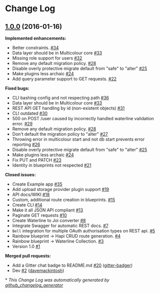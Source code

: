 # Change Log

## [1.0.0](https://github.com/Multicolour/multicolour/tree/1.0.0) (2016-01-16)
**Implemented enhancements:**

- Better constraints. [\#34](https://github.com/Multicolour/multicolour/issues/34)
- Data layer should be in Multicolour core [\#33](https://github.com/Multicolour/multicolour/issues/33)
- Missing role support for users [\#32](https://github.com/Multicolour/multicolour/issues/32)
- Remove any default migration policy. [\#28](https://github.com/Multicolour/multicolour/issues/28)
- Disable overly protective migrate default from "safe" to "alter" [\#25](https://github.com/Multicolour/multicolour/issues/25)
- Make plugins less archaic [\#24](https://github.com/Multicolour/multicolour/issues/24)
- Add query parameter support to GET requests. [\#22](https://github.com/Multicolour/multicolour/issues/22)

**Fixed bugs:**

- CLI bashing config and not respecting path [\#36](https://github.com/Multicolour/multicolour/issues/36)
- Data layer should be in Multicolour core [\#33](https://github.com/Multicolour/multicolour/issues/33)
- REST API GET handling by id \(non-existent objects\) [\#31](https://github.com/Multicolour/multicolour/issues/31)
- CLI outdated [\#30](https://github.com/Multicolour/multicolour/issues/30)
- 500 on POST /user caused by incorrectly handled waterline validation error. [\#29](https://github.com/Multicolour/multicolour/issues/29)
- Remove any default migration policy. [\#28](https://github.com/Multicolour/multicolour/issues/28)
- Don't default the migration policy to "alter" [\#27](https://github.com/Multicolour/multicolour/issues/27)
- Throwing error in multicolour start and not db start prevents error reporting [\#26](https://github.com/Multicolour/multicolour/issues/26)
- Disable overly protective migrate default from "safe" to "alter" [\#25](https://github.com/Multicolour/multicolour/issues/25)
- Make plugins less archaic [\#24](https://github.com/Multicolour/multicolour/issues/24)
- Fix PUT and PATCH [\#23](https://github.com/Multicolour/multicolour/issues/23)
- Identity in blueprints not respected [\#21](https://github.com/Multicolour/multicolour/issues/21)

**Closed issues:**

- Create Example app [\#35](https://github.com/Multicolour/multicolour/issues/35)
- Add upload storage provider plugin support [\#19](https://github.com/Multicolour/multicolour/issues/19)
- API docs/WIKI [\#18](https://github.com/Multicolour/multicolour/issues/18)
- Custom, additional route creation in blueprints. [\#15](https://github.com/Multicolour/multicolour/issues/15)
- Create CLI [\#14](https://github.com/Multicolour/multicolour/issues/14)
- Make it all JSON API compliant [\#13](https://github.com/Multicolour/multicolour/issues/13)
- Paginate GET requests [\#10](https://github.com/Multicolour/multicolour/issues/10)
- Create Waterline to Joi converter [\#8](https://github.com/Multicolour/multicolour/issues/8)
- Integrate Swagger for automatic REST docs. [\#7](https://github.com/Multicolour/multicolour/issues/7)
- `Bell` integration for multiple OAuth authorisation types on REST api. [\#5](https://github.com/Multicolour/multicolour/issues/5)
- Rainbow blueprint -\> Hapi CRUD route generation. [\#4](https://github.com/Multicolour/multicolour/issues/4)
- Rainbow blueprint -\> Waterline Collection. [\#3](https://github.com/Multicolour/multicolour/issues/3)
- Version 1.0 [\#1](https://github.com/Multicolour/multicolour/issues/1)

**Merged pull requests:**

- Add a Gitter chat badge to README.md [\#20](https://github.com/Multicolour/multicolour/pull/20) ([gitter-badger](https://github.com/gitter-badger))
- Dev [\#2](https://github.com/Multicolour/multicolour/pull/2) ([davemackintosh](https://github.com/davemackintosh))



\* *This Change Log was automatically generated by [github_changelog_generator](https://github.com/skywinder/Github-Changelog-Generator)*